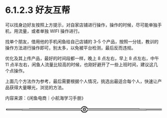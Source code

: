 # 6.1.2.3 好友互帮

可以找身边好友按照上方提示，对自家店铺进行操作，操作的时候，尽可能单独手机，用流量，或者单独 WIFI 操作进行。

找单个朋友，借用他的手机闲鱼给自己店铺的 3-5 个产品，按照一分钱，教训的操作方法进行操作即可，别太多，以免被平台检测，最后反而违规。

优化及其上传产品，最好的时间段都一样，晚上 8 点左右，早上 8 点左右，中午 11 点半左右，闲鱼人流量比较高的时候，也刚好避开了一些上班时间，建议这几个点操作。

上面几个方法作为参考，最后需要根据个人情况，挑选出最适合每个人，快速让产品获得大量曝光，浏览的方法。

内容来源：《闲鱼电商｜小航海学习手册》

![](img/ab7dc6b1e88a35f9e4a63d42b13ad5e2.png)